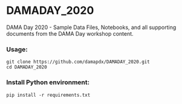 # DAMADAY_2020
DAMA Day 2020 - Sample Data Files, Notebooks, and all supporting documents from the DAMA Day workshop content.

### Usage:

`git clone https://github.com/damapdx/DAMADAY_2020.git`  
`cd DAMADAY_2020`

### Install Python environment:
`pip install -r requirements.txt`